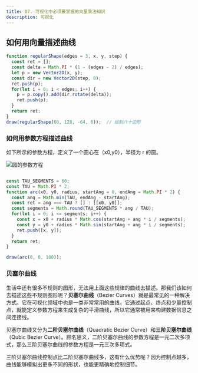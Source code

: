 ```yaml
---
title: 07. 可视化中必须要掌握的向量乘法知识
description: 可视化
---
```


## 如何用向量描述曲线

```js
function regularShape(edges = 3, x, y, step) {
  const ret = [];
  const delta = Math.PI * (1 - (edges - 2) / edges);
  let p = new Vector2D(x, y);
  const dir = new Vector2D(step, 0);
  ret.push(p);
  for(let i = 0; i < edges; i++) {
    p = p.copy().add(dir.rotate(delta));
    ret.push(p);
  }
  return ret;
}
draw(regularShape(60, 128, -64, 6));  // 绘制六十边形
```

### 如何用参数方程描述曲线

如下所示的参数方程，定义了一个圆心在（x0,y0），半径为 r 的圆。

![圆的参数方程](/imgs/note/visualization/chapter7_circle.png)

```js

const TAU_SEGMENTS = 60;
const TAU = Math.PI * 2;
function arc(x0, y0, radius, startAng = 0, endAng = Math.PI * 2) {
  const ang = Math.min(TAU, endAng - startAng);
  const ret = ang === TAU ? [] : [[x0, y0]];
  const segments = Math.round(TAU_SEGMENTS * ang / TAU);
  for(let i = 0; i <= segments; i++) {
    const x = x0 + radius * Math.cos(startAng + ang * i / segments);
    const y = y0 + radius * Math.sin(startAng + ang * i / segments);
    ret.push([x, y]);
  }
  return ret;
}

draw(arc(0, 0, 100));
```

### 贝塞尔曲线

生活中还有很多不规则的图形，无法用上面这些规律的曲线去描述。那我们该如何去描述这些不规则图形呢？**贝塞尔曲线**（Bezier Curves）就是最常见的一种解决方式。它在可视化领域中也是一类非常常用的曲线，它通过起点、终点和少量控制点，就能定义参数方程来生成复杂的平滑曲线，所以它通常被用来构建数据信息之间连接线。

贝塞尔曲线又分为**二阶贝塞尔曲线**（Quadratic Bezier Curve）和**三阶贝塞尔曲线**（Qubic Bezier Curve）。顾名思义，二阶贝塞尔曲线的参数方程是一元二次多项式，那么三阶贝塞尔曲线的参数方程是一元三次多项式。

三阶贝塞尔曲线控制点比二阶贝塞尔曲线多，这有什么优势呢？因为控制点越多，曲线能够模拟出更多不同的形状，也能更精确地控制细节。
